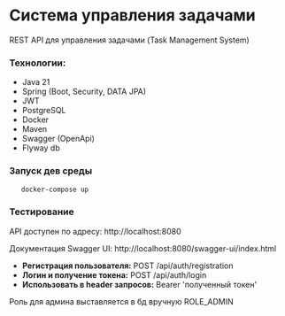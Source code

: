 # Система управления задачами

REST API для управления задачами (Task Management System)

### Технологии:
- Java 21
- Spring (Boot, Security, DATA JPA)
- JWT
- PostgreSQL
- Docker
- Maven
- Swagger (OpenApi)
- Flyway db

### Запуск дев среды
```bash
   docker-compose up
```
### Тестирование

API доступен по адресу: http://localhost:8080

Документация Swagger UI: http://localhost:8080/swagger-ui/index.html

- **Регистрация пользователя:** POST /api/auth/registration
- **Логин и получение токена:** POST /api/auth/login
- **Использовать в header запросов:** Bearer 'полученный токен'

Роль для админа выставляется в бд вручную ROLE_ADMIN
